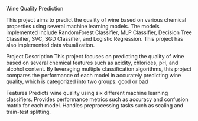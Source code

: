 Wine Quality Prediction 

This project aims to predict the quality of wine based on various chemical properties using several machine learning models. The models implemented include RandomForest Classifier, MLP Classifier, Decision Tree Classifier, SVC, SGD Classifier, and Logistic Regression. This project has also implemented data visualization. 

Project Description 
This project focuses on predicting the quality of wine based on several chemical features such as acidity, chlorides, pH, and alcohol content. By leveraging multiple classification algorithms, this project compares the performance of each model in accurately predicting wine quality, which is categorized into two groups: good or bad

Features 
Predicts wine quality using six different machine learning classifiers.
Provides performance metrics such as accuracy and confusion matrix for each model.
Handles preprocessing tasks such as scaling and train-test splitting.
